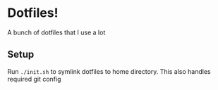 # Dotfiles!

A bunch of dotfiles that I use a lot

## Setup
Run `./init.sh` to symlink dotfiles to home directory.
This also handles required git config

